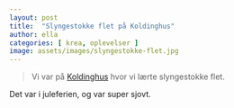 ```yaml
---
layout: post
title:  "Slyngestokke flet på Koldinghus"
author: ella
categories: [ krea, oplevelser ]
image: assets/images/slyngestokke-flet.jpg
---
```

> Vi var på [Koldinghus](https://www.kongernessamling.dk/koldinghus/) hvor vi lærte slyngestokke flet. 

Det var i juleferien, og var super sjovt. 